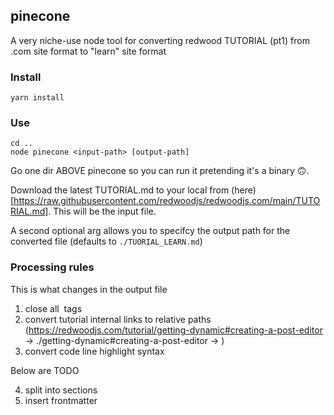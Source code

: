## pinecone

A very niche-use node tool for converting redwood TUTORIAL (pt1) from .com site format to "learn" site format

### Install

```
yarn install
```

### Use

```
cd ..
node pinecone <input-path> [output-path]
```

Go one dir ABOVE pinecone so you can run it pretending it's a binary 🙃.

Download the latest TUTORIAL.md to your local from (here)[https://raw.githubusercontent.com/redwoodjs/redwoodjs.com/main/TUTORIAL.md]. This will be the input file.

A second optional arg allows you to specifcy the output path for the converted file (defaults to `./TUORIAL_LEARN.md`)

### Processing rules

This is what changes in the output file

1. close all <img> tags
2. convert tutorial internal links to relative paths (https://redwoodjs.com/tutorial/getting-dynamic#creating-a-post-editor -> ./getting-dynamic#creating-a-post-editor -> )
3. convert code line highlight syntax

Below are TODO

4. split into sections
5. insert frontmatter
